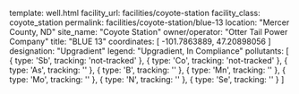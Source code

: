 template: well.html
facility_url: facilities/coyote-station
facility_class: coyote_station
permalink: facilities/coyote-station/blue-13
location: "Mercer County, ND"
site_name: "Coyote Station"
owner/operator: "Otter Tail Power Company"
title: "BLUE 13"
coordinates: [
  -101.7863889,
  47.20898056
]
designation: "Upgradient"
legend: "Upgradient, In Compliance"
pollutants: [
  {
    type: 'Sb',
    tracking: 'not-tracked'
  },
  {
    type: 'Co',
    tracking: 'not-tracked'
  },
  {
    type: 'As',
    tracking: ''
  },
  {
    type: 'B',
    tracking: ''
  },
  {
    type: 'Mn',
    tracking: ''
  },
  {
    type: 'Mo',
    tracking: ''
  },
  {
    type: 'N',
    tracking: ''
  },
  {
    type: 'Se',
    tracking: ''
  }
]